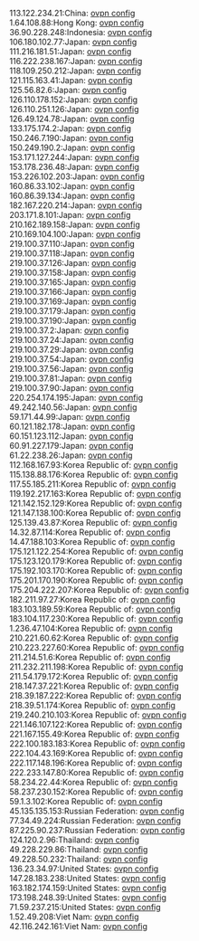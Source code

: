 113.122.234.21:China: [ovpn config](vpn/113_122_234_21.ovpn)  
1.64.108.88:Hong Kong: [ovpn config](vpn/1_64_108_88.ovpn)  
36.90.228.248:Indonesia: [ovpn config](vpn/36_90_228_248.ovpn)  
106.180.102.77:Japan: [ovpn config](vpn/106_180_102_77.ovpn)  
111.216.181.51:Japan: [ovpn config](vpn/111_216_181_51.ovpn)  
116.222.238.167:Japan: [ovpn config](vpn/116_222_238_167.ovpn)  
118.109.250.212:Japan: [ovpn config](vpn/118_109_250_212.ovpn)  
121.115.163.41:Japan: [ovpn config](vpn/121_115_163_41.ovpn)  
125.56.82.6:Japan: [ovpn config](vpn/125_56_82_6.ovpn)  
126.110.178.152:Japan: [ovpn config](vpn/126_110_178_152.ovpn)  
126.110.251.126:Japan: [ovpn config](vpn/126_110_251_126.ovpn)  
126.49.124.78:Japan: [ovpn config](vpn/126_49_124_78.ovpn)  
133.175.174.2:Japan: [ovpn config](vpn/133_175_174_2.ovpn)  
150.246.7.190:Japan: [ovpn config](vpn/150_246_7_190.ovpn)  
150.249.190.2:Japan: [ovpn config](vpn/150_249_190_2.ovpn)  
153.171.127.244:Japan: [ovpn config](vpn/153_171_127_244.ovpn)  
153.178.236.48:Japan: [ovpn config](vpn/153_178_236_48.ovpn)  
153.226.102.203:Japan: [ovpn config](vpn/153_226_102_203.ovpn)  
160.86.33.102:Japan: [ovpn config](vpn/160_86_33_102.ovpn)  
160.86.39.134:Japan: [ovpn config](vpn/160_86_39_134.ovpn)  
182.167.220.214:Japan: [ovpn config](vpn/182_167_220_214.ovpn)  
203.171.8.101:Japan: [ovpn config](vpn/203_171_8_101.ovpn)  
210.162.189.158:Japan: [ovpn config](vpn/210_162_189_158.ovpn)  
210.169.104.100:Japan: [ovpn config](vpn/210_169_104_100.ovpn)  
219.100.37.110:Japan: [ovpn config](vpn/219_100_37_110.ovpn)  
219.100.37.118:Japan: [ovpn config](vpn/219_100_37_118.ovpn)  
219.100.37.126:Japan: [ovpn config](vpn/219_100_37_126.ovpn)  
219.100.37.158:Japan: [ovpn config](vpn/219_100_37_158.ovpn)  
219.100.37.165:Japan: [ovpn config](vpn/219_100_37_165.ovpn)  
219.100.37.166:Japan: [ovpn config](vpn/219_100_37_166.ovpn)  
219.100.37.169:Japan: [ovpn config](vpn/219_100_37_169.ovpn)  
219.100.37.179:Japan: [ovpn config](vpn/219_100_37_179.ovpn)  
219.100.37.190:Japan: [ovpn config](vpn/219_100_37_190.ovpn)  
219.100.37.2:Japan: [ovpn config](vpn/219_100_37_2.ovpn)  
219.100.37.24:Japan: [ovpn config](vpn/219_100_37_24.ovpn)  
219.100.37.29:Japan: [ovpn config](vpn/219_100_37_29.ovpn)  
219.100.37.54:Japan: [ovpn config](vpn/219_100_37_54.ovpn)  
219.100.37.56:Japan: [ovpn config](vpn/219_100_37_56.ovpn)  
219.100.37.81:Japan: [ovpn config](vpn/219_100_37_81.ovpn)  
219.100.37.90:Japan: [ovpn config](vpn/219_100_37_90.ovpn)  
220.254.174.195:Japan: [ovpn config](vpn/220_254_174_195.ovpn)  
49.242.140.56:Japan: [ovpn config](vpn/49_242_140_56.ovpn)  
59.171.44.99:Japan: [ovpn config](vpn/59_171_44_99.ovpn)  
60.121.182.178:Japan: [ovpn config](vpn/60_121_182_178.ovpn)  
60.151.123.112:Japan: [ovpn config](vpn/60_151_123_112.ovpn)  
60.91.227.179:Japan: [ovpn config](vpn/60_91_227_179.ovpn)  
61.22.238.26:Japan: [ovpn config](vpn/61_22_238_26.ovpn)  
112.168.167.93:Korea Republic of: [ovpn config](vpn/112_168_167_93.ovpn)  
115.138.88.176:Korea Republic of: [ovpn config](vpn/115_138_88_176.ovpn)  
117.55.185.211:Korea Republic of: [ovpn config](vpn/117_55_185_211.ovpn)  
119.192.217.163:Korea Republic of: [ovpn config](vpn/119_192_217_163.ovpn)  
121.142.152.129:Korea Republic of: [ovpn config](vpn/121_142_152_129.ovpn)  
121.147.138.100:Korea Republic of: [ovpn config](vpn/121_147_138_100.ovpn)  
125.139.43.87:Korea Republic of: [ovpn config](vpn/125_139_43_87.ovpn)  
14.32.87.114:Korea Republic of: [ovpn config](vpn/14_32_87_114.ovpn)  
14.47.188.103:Korea Republic of: [ovpn config](vpn/14_47_188_103.ovpn)  
175.121.122.254:Korea Republic of: [ovpn config](vpn/175_121_122_254.ovpn)  
175.123.120.179:Korea Republic of: [ovpn config](vpn/175_123_120_179.ovpn)  
175.192.103.170:Korea Republic of: [ovpn config](vpn/175_192_103_170.ovpn)  
175.201.170.190:Korea Republic of: [ovpn config](vpn/175_201_170_190.ovpn)  
175.204.222.207:Korea Republic of: [ovpn config](vpn/175_204_222_207.ovpn)  
182.211.97.27:Korea Republic of: [ovpn config](vpn/182_211_97_27.ovpn)  
183.103.189.59:Korea Republic of: [ovpn config](vpn/183_103_189_59.ovpn)  
183.104.117.230:Korea Republic of: [ovpn config](vpn/183_104_117_230.ovpn)  
1.236.47.104:Korea Republic of: [ovpn config](vpn/1_236_47_104.ovpn)  
210.221.60.62:Korea Republic of: [ovpn config](vpn/210_221_60_62.ovpn)  
210.223.227.60:Korea Republic of: [ovpn config](vpn/210_223_227_60.ovpn)  
211.214.51.6:Korea Republic of: [ovpn config](vpn/211_214_51_6.ovpn)  
211.232.211.198:Korea Republic of: [ovpn config](vpn/211_232_211_198.ovpn)  
211.54.179.172:Korea Republic of: [ovpn config](vpn/211_54_179_172.ovpn)  
218.147.37.221:Korea Republic of: [ovpn config](vpn/218_147_37_221.ovpn)  
218.39.187.222:Korea Republic of: [ovpn config](vpn/218_39_187_222.ovpn)  
218.39.51.174:Korea Republic of: [ovpn config](vpn/218_39_51_174.ovpn)  
219.240.210.103:Korea Republic of: [ovpn config](vpn/219_240_210_103.ovpn)  
221.146.107.122:Korea Republic of: [ovpn config](vpn/221_146_107_122.ovpn)  
221.167.155.49:Korea Republic of: [ovpn config](vpn/221_167_155_49.ovpn)  
222.100.183.183:Korea Republic of: [ovpn config](vpn/222_100_183_183.ovpn)  
222.104.43.169:Korea Republic of: [ovpn config](vpn/222_104_43_169.ovpn)  
222.117.148.196:Korea Republic of: [ovpn config](vpn/222_117_148_196.ovpn)  
222.233.147.80:Korea Republic of: [ovpn config](vpn/222_233_147_80.ovpn)  
58.234.22.44:Korea Republic of: [ovpn config](vpn/58_234_22_44.ovpn)  
58.237.230.152:Korea Republic of: [ovpn config](vpn/58_237_230_152.ovpn)  
59.1.3.102:Korea Republic of: [ovpn config](vpn/59_1_3_102.ovpn)  
45.135.135.153:Russian Federation: [ovpn config](vpn/45_135_135_153.ovpn)  
77.34.49.224:Russian Federation: [ovpn config](vpn/77_34_49_224.ovpn)  
87.225.90.237:Russian Federation: [ovpn config](vpn/87_225_90_237.ovpn)  
124.120.2.96:Thailand: [ovpn config](vpn/124_120_2_96.ovpn)  
49.228.229.86:Thailand: [ovpn config](vpn/49_228_229_86.ovpn)  
49.228.50.232:Thailand: [ovpn config](vpn/49_228_50_232.ovpn)  
136.23.34.97:United States: [ovpn config](vpn/136_23_34_97.ovpn)  
147.28.183.238:United States: [ovpn config](vpn/147_28_183_238.ovpn)  
163.182.174.159:United States: [ovpn config](vpn/163_182_174_159.ovpn)  
173.198.248.39:United States: [ovpn config](vpn/173_198_248_39.ovpn)  
71.59.237.215:United States: [ovpn config](vpn/71_59_237_215.ovpn)  
1.52.49.208:Viet Nam: [ovpn config](vpn/1_52_49_208.ovpn)  
42.116.242.161:Viet Nam: [ovpn config](vpn/42_116_242_161.ovpn)  

